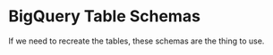 BigQuery Table Schemas
======================

If we need to recreate the tables, these schemas are the thing to use.
